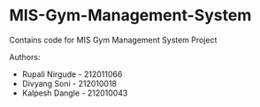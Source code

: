 # MIS-Gym-Management-System
Contains code for MIS Gym Management System Project

Authors:

- Rupali Nirgude - 212011066
- Divyang Soni - 212010018
- Kalpesh Dangle - 212010043
